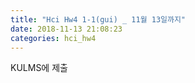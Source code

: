 ```yaml
---
title: "Hci Hw4 1-1(gui) _ 11월 13일까지"
date: 2018-11-13 21:08:23
categories: hci_hw4
---
```

KULMS에 제출

